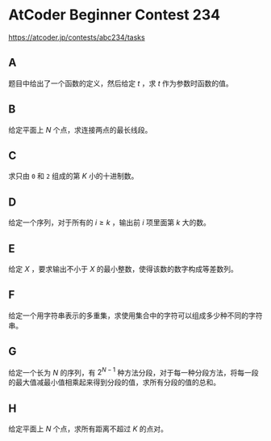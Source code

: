 # AtCoder Beginner Contest 234

https://atcoder.jp/contests/abc234/tasks

## A
题目中给出了一个函数的定义，然后给定 $t$ ，求 $t$ 作为参数时函数的值。

## B
给定平面上 $N$ 个点，求连接两点的最长线段。

## C
求只由 `0` 和 `2` 组成的第 $K$ 小的十进制数。

## D
给定一个序列，对于所有的 $i ≥ k$ ，输出前 $i$ 项里面第 $k$ 大的数。

## E
给定 $X$ ，要求输出不小于 $X$ 的最小整数，使得该数的数字构成等差数列。

## F
给定一个用字符串表示的多重集，求使用集合中的字符可以组成多少种不同的字符串。

## G
给定一个长为 $N$ 的序列，有 $2^{N - 1}$ 种方法分段，对于每一种分段方法，将每一段的最大值减最小值相乘起来得到分段的值，求所有分段的值的总和。

## H
给定平面上 $N$ 个点，求所有距离不超过 $K$ 的点对。